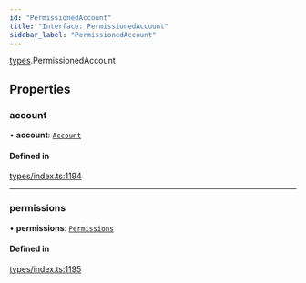 ```yaml
---
id: "PermissionedAccount"
title: "Interface: PermissionedAccount"
sidebar_label: "PermissionedAccount"
---
```


[types](../../../modules/Types/Types.md).PermissionedAccount

## Properties

### account

• **account**: [`Account`](../../../classes/API/Entities/Account/Account.md)

#### Defined in

[types/index.ts:1194](https://github.com/PolymeshAssociation/polymesh-sdk/blob/15be87e8/src/types/index.ts#L1194)

___

### permissions

• **permissions**: [`Permissions`](../Permissions/Permissions.md)

#### Defined in

[types/index.ts:1195](https://github.com/PolymeshAssociation/polymesh-sdk/blob/15be87e8/src/types/index.ts#L1195)
